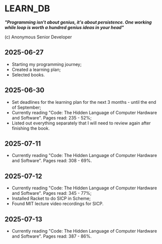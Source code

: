 # LEARN_DB

**_"Programming isn't about genius, it's about persistence. One working while loop is worth a hundred genius ideas in your head"_**

(c) Anonymous Senior Developer

## 2025-06-27

- Starting my programming journey;
- Created a learning plan;
- Selected books.

## 2025-06-30

- Set deadlines for the learning plan for the next 3 months - until the end of September;
- Currently reading "Code: The Hidden Language of Computer Hardware and Software". Pages read: 235 - 52%;
- Listed out everything separately that I will need to review again after finishing the book.

## 2025-07-11

- Currently reading "Code: The Hidden Language of Computer Hardware and Software". Pages read: 308 - 69%.

## 2025-07-12

- Currently reading "Code: The Hidden Language of Computer Hardware and Software". Pages read: 345 - 77%;
- Installed Racket to do SICP in Scheme;
- Found MIT lecture video recordings for SICP.

## 2025-07-13

- Currently reading "Code: The Hidden Language of Computer Hardware and Software". Pages read: 387 - 86%.
